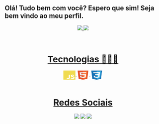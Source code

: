 ## Olá! Tudo bem com você? Espero que sim! Seja bem vindo ao meu perfil. 

<div align="center">
  <a href="https://github.com/ThaísSena">
  <img height="180em" src="https://github-readme-stats.vercel.app/api?username=ThaísSena&show_icons=true&theme=tokyonight&include_all_commits=true&count_private=true"/>
  <img height="180em" src="https://github-readme-stats.vercel.app/api/top-langs/?username=ThaísSena&layout=compact&langs_count=7&theme=tokyonight"/>
</div>
<br> 
  
<div  align="center"> 
  <div style="display: inline_block"><br>
    <h1 align="center">Tecnologias 🧑🏻‍💻</h1>
  <img align="center" alt="Thaís-Js" height="30" width="40" src="https://raw.githubusercontent.com/devicons/devicon/master/icons/javascript/javascript-plain.svg">
  <img align="center" alt="Thaís-HTML" height="30" width="40" src="https://raw.githubusercontent.com/devicons/devicon/master/icons/html5/html5-original.svg">
  <img align="center" alt="Thaís-CSS" height="30" width="40" src="https://raw.githubusercontent.com/devicons/devicon/master/icons/css3/css3-original.svg">
 </div>
 <br>
 
   <h1 align="center">Redes Sociais</h1>
 
 <div>
  <a href="www.linkedin.com/in/thais-sena221279"target="_blank"><img src="https://img.shields.io/badge/-LinkedIn-%230077B5?style=for-the-badge&logo=linkedin&logoColor=white" target="_blank"></a>
  <a href = "mailto:t.sena1279@gmail.com"><img src="https://img.shields.io/badge/-Gmail-%23333?style=for-the-badge&logo=gmail&logoColor=white" target="_blank"></a>
  <a href="https://instagram.com/senathaiss" target="_blank"><img src="https://img.shields.io/badge/-Instagram-%23E4405F?style=for-the-badge&logo=instagram&logoColor=white" target="_blank"></a>  
 </div>
